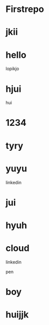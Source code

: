 # Firstrepo

jkii
=======

hello
=======
lopikjo


hjui
=======
hui


1234
=======

tyry
=======

yuyu
=======

linkedin

jui
=======

hyuh
=======

cloud
=======
linkedin

pen


boy
=======
huijjk
=======







